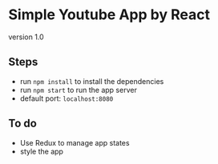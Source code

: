 # Simple Youtube App by React

version 1.0

## Steps
- run `npm install` to install the dependencies
- run `npm start` to run the app server
- default port: `localhost:8080`

## To do
- Use Redux to manage app states
- style the app
